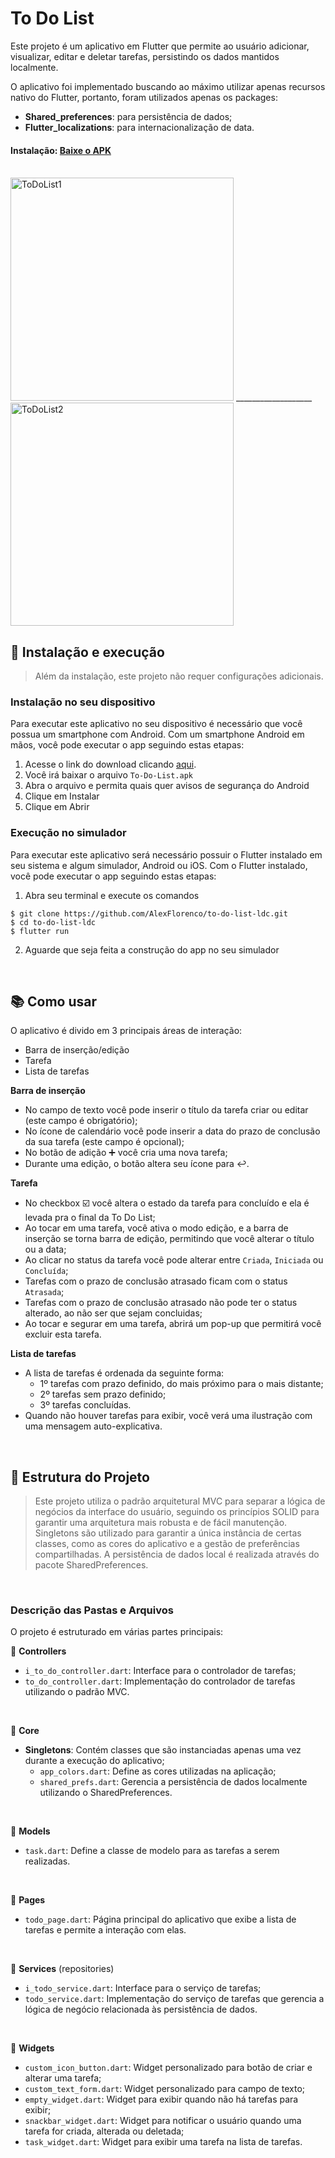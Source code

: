 # To Do List

Este projeto é um aplicativo em Flutter que permite ao usuário adicionar, visualizar, editar e deletar tarefas, persistindo os dados mantidos localmente.

O aplicativo foi implementado buscando ao máximo utilizar apenas recursos nativo do Flutter, portanto, foram utilizados apenas os packages:
- **Shared_preferences**: para persistência de dados;
- **Flutter_localizations**: para internacionalização de data.

#### Instalação: [Baixe o APK]()

<br>

<img width="357" alt="ToDoList1" src="https://github.com/AlexFlorenco/to-do-list-ldc/assets/92060682/e83c27e0-491c-4997-b212-6a4ef12104a9">
___________________
<img width="357" alt="ToDoList2" src="https://github.com/AlexFlorenco/to-do-list-ldc/assets/92060682/80e3a7db-7b85-4f13-be08-92d71b7199be">

<br>

## 📲 Instalação e execução
> Além da instalação, este projeto não requer configurações adicionais.

### Instalação no seu dispositivo
Para executar este aplicativo no seu dispositivo é necessário que você possua um smartphone com Android.
Com um smartphone Android em mãos, você pode executar o app seguindo estas etapas:
1. Acesse o link do download clicando [aqui](). 
2. Você irá baixar o arquivo `To-Do-List.apk`
3. Abra o arquivo e permita quais quer avisos de segurança do Android
4. Clique em Instalar
5. Clique em Abrir

### Execução no simulador
Para executar este aplicativo será necessário possuir o Flutter instalado em seu sistema e algum simulador, Android ou iOS.
Com o Flutter instalado, você pode executar o app seguindo estas etapas:

1. Abra seu terminal e execute os comandos
```
$ git clone https://github.com/AlexFlorenco/to-do-list-ldc.git
$ cd to-do-list-ldc  
$ flutter run
```
2. Aguarde que seja feita a construção do app no seu simulador

<br>

## 📚 Como usar
O aplicativo é divido em 3 principais áreas de interação:
- Barra de inserção/edição
- Tarefa
- Lista de tarefas

**Barra de inserção**
- No campo de texto você pode inserir o título da tarefa criar ou editar (este campo é obrigatório);
- No ícone de calendário você pode inserir a data do prazo de conclusão da sua tarefa (este campo é opcional);
- No botão de adição ➕ você cria uma nova tarefa;
- Durante uma edição, o botão altera seu ícone para ↩️.

**Tarefa**
- No checkbox ☑️ você altera o estado da tarefa para concluído e ela é levada pra o final da To Do List;
- Ao tocar em uma tarefa, você ativa o modo edição, e a barra de inserção se torna barra de edição, permitindo que você alterar o título ou a data;
- Ao clicar no status da tarefa você pode alterar entre `Criada`, `Iniciada` ou `Concluída`;
- Tarefas com o prazo de conclusão atrasado ficam com o status `Atrasada`;
- Tarefas com o prazo de conclusão atrasado não pode ter o status alterado, ao não ser que sejam concluidas;
- Ao tocar e segurar em uma tarefa, abrirá um pop-up que permitirá você excluir esta tarefa.

**Lista de tarefas**
- A lista de tarefas é ordenada da seguinte forma:
  - 1º tarefas com prazo definido, do mais próximo para o mais distante;
  - 2º tarefas sem prazo definido;
  - 3º tarefas concluídas.
- Quando não houver tarefas para exibir, você verá uma ilustração com uma mensagem auto-explicativa.

<br>


## 🔧 Estrutura do Projeto

>Este projeto utiliza o padrão arquitetural MVC para separar a lógica de negócios da interface do usuário, seguindo os princípios SOLID para garantir uma arquitetura mais robusta e de fácil manutenção.
>Singletons são utilizado para garantir a única instância de certas classes, como as cores do aplicativo e a gestão de preferências compartilhadas.
>A persistência de dados local é realizada através do pacote SharedPreferences.
<br>

### Descrição das Pastas e Arquivos
O projeto é estruturado em várias partes principais:

📂 **Controllers**
- `i_to_do_controller.dart`: Interface para o controlador de tarefas;
- `to_do_controller.dart`: Implementação do controlador de tarefas utilizando o padrão MVC.
<br>

📂 **Core**
- **Singletons**: Contém classes que são instanciadas apenas uma vez durante a execução do aplicativo;
  - `app_colors.dart`: Define as cores utilizadas na aplicação;
  - `shared_prefs.dart`: Gerencia a persistência de dados localmente utilizando o SharedPreferences.
<br>

📂 **Models**
- `task.dart`: Define a classe de modelo para as tarefas a serem realizadas.
<br>

📂 **Pages**
- `todo_page.dart`: Página principal do aplicativo que exibe a lista de tarefas e permite a interação com elas.
<br>

📂 **Services** (repositories)
- `i_todo_service.dart`: Interface para o serviço de tarefas;
- `todo_service.dart`: Implementação do serviço de tarefas que gerencia a lógica de negócio relacionada às persistência de dados.
<br>

📂 **Widgets**
- `custom_icon_button.dart`: Widget personalizado para botão de criar e alterar uma tarefa;
- `custom_text_form.dart`: Widget personalizado para campo de texto;
- `empty_widget.dart`: Widget para exibir quando não há tarefas para exibir;
- `snackbar_widget.dart`: Widget para notificar o usuário quando uma tarefa for criada, alterada ou deletada;
- `task_widget.dart`: Widget para exibir uma tarefa na lista de tarefas.
<br>

